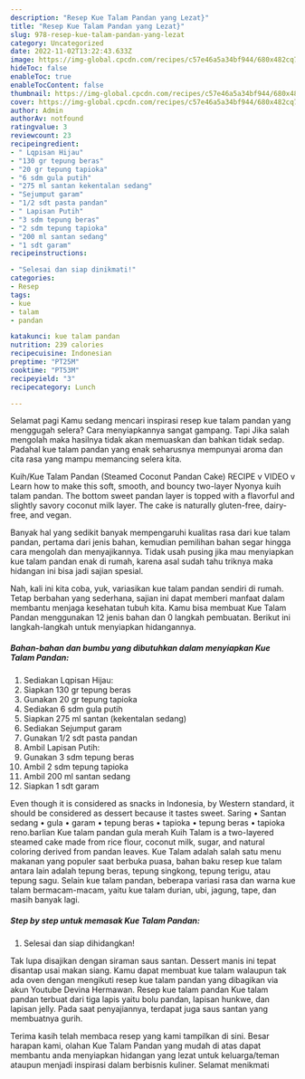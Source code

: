 ```yaml
---
description: "Resep Kue Talam Pandan yang Lezat}"
title: "Resep Kue Talam Pandan yang Lezat}"
slug: 978-resep-kue-talam-pandan-yang-lezat
category: Uncategorized
date: 2022-11-02T13:22:43.633Z
image: https://img-global.cpcdn.com/recipes/c57e46a5a34bf944/680x482cq70/kue-talam-pandan-foto-resep-utama.jpg
hideToc: false
enableToc: true
enableTocContent: false
thumbnail: https://img-global.cpcdn.com/recipes/c57e46a5a34bf944/680x482cq70/kue-talam-pandan-foto-resep-utama.jpg
cover: https://img-global.cpcdn.com/recipes/c57e46a5a34bf944/680x482cq70/kue-talam-pandan-foto-resep-utama.jpg
author: Admin
authorAv: notfound
ratingvalue: 3
reviewcount: 23
recipeingredient:
- " Lqpisan Hijau"
- "130 gr tepung beras"
- "20 gr tepung tapioka"
- "6 sdm gula putih"
- "275 ml santan kekentalan sedang"
- "Sejumput garam"
- "1/2 sdt pasta pandan"
- " Lapisan Putih"
- "3 sdm tepung beras"
- "2 sdm tepung tapioka"
- "200 ml santan sedang"
- "1 sdt garam"
recipeinstructions:

- "Selesai dan siap dinikmati!"
categories:
- Resep
tags:
- kue
- talam
- pandan

katakunci: kue talam pandan 
nutrition: 239 calories
recipecuisine: Indonesian
preptime: "PT25M"
cooktime: "PT53M"
recipeyield: "3"
recipecategory: Lunch

---
```



Selamat pagi Kamu sedang mencari inspirasi resep kue talam pandan yang menggugah selera? Cara menyiapkannya sangat gampang. Tapi Jika salah mengolah maka hasilnya tidak akan memuaskan dan bahkan tidak sedap. Padahal kue talam pandan yang enak seharusnya mempunyai aroma dan cita rasa yang mampu memancing selera kita.


Kuih/Kue Talam Pandan (Steamed Coconut Pandan Cake) RECIPE v VIDEO v Learn how to make this soft, smooth, and bouncy two-layer Nyonya kuih talam pandan. The bottom sweet pandan layer is topped with a flavorful and slightly savory coconut milk layer. The cake is naturally gluten-free, dairy-free, and vegan.

Banyak hal yang sedikit banyak mempengaruhi kualitas rasa dari kue talam pandan, pertama dari jenis bahan, kemudian pemilihan bahan segar hingga cara mengolah dan menyajikannya. Tidak usah pusing jika mau menyiapkan kue talam pandan enak di rumah, karena asal sudah tahu triknya maka hidangan ini bisa jadi sajian spesial.


Nah, kali ini kita coba, yuk, variasikan kue talam pandan sendiri di rumah. Tetap berbahan yang sederhana, sajian ini dapat memberi manfaat dalam membantu menjaga kesehatan tubuh kita. Kamu bisa membuat Kue Talam Pandan menggunakan 12 jenis bahan dan 0 langkah pembuatan. Berikut ini langkah-langkah untuk menyiapkan hidangannya.

<!--inarticleads1-->

##### Bahan-bahan dan bumbu yang dibutuhkan dalam menyiapkan Kue Talam Pandan:

1. Sediakan  Lqpisan Hijau:
1. Siapkan 130 gr tepung beras
1. Gunakan 20 gr tepung tapioka
1. Sediakan 6 sdm gula putih
1. Siapkan 275 ml santan (kekentalan sedang)
1. Sediakan Sejumput garam
1. Gunakan 1/2 sdt pasta pandan
1. Ambil  Lapisan Putih:
1. Gunakan 3 sdm tepung beras
1. Ambil 2 sdm tepung tapioka
1. Ambil 200 ml santan sedang
1. Siapkan 1 sdt garam


Even though it is considered as snacks in Indonesia, by Western standard, it should be considered as dessert because it tastes sweet. Saring • Santan sedang • gula • garam • tepung beras • tapioka • tepung beras • tapioka reno.barlian Kue talam pandan gula merah Kuih Talam is a two-layered steamed cake made from rice flour, coconut milk, sugar, and natural coloring derived from pandan leaves. Kue Talam adalah salah satu menu makanan yang populer saat berbuka puasa, bahan baku resep kue talam antara lain adalah tepung beras, tepung singkong, tepung terigu, atau tepung sagu. Selain kue talam pandan, beberapa variasi rasa dan warna kue talam bermacam-macam, yaitu kue talam durian, ubi, jagung, tape, dan masih banyak lagi. 

<!--inarticleads2-->

##### Step by step untuk memasak Kue Talam Pandan:


1. Selesai dan siap dihidangkan!

Tak lupa disajikan dengan siraman saus santan. Dessert manis ini tepat disantap usai makan siang. Kamu dapat membuat kue talam walaupun tak ada oven dengan mengikuti resep kue talam pandan yang dibagikan via akun Youtube Devina Hermawan. Resep kue talam pandan Kue talam pandan terbuat dari tiga lapis yaitu bolu pandan, lapisan hunkwe, dan lapisan jelly. Pada saat penyajiannya, terdapat juga saus santan yang membuatnya gurih. 

Terima kasih telah membaca resep yang kami tampilkan di sini. Besar harapan kami, olahan Kue Talam Pandan yang mudah di atas dapat membantu anda menyiapkan hidangan yang lezat untuk keluarga/teman ataupun menjadi inspirasi dalam berbisnis kuliner. Selamat menikmati
